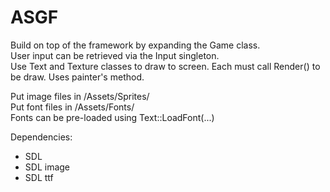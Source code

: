 # ASGF
Build on top of the framework by expanding the Game class.  
User input can be retrieved via the Input singleton.  
Use Text and Texture classes to draw to screen. Each must call Render() to be draw. Uses painter's method.

Put image files in /Assets/Sprites/  
Put font files in /Assets/Fonts/  
Fonts can be pre-loaded using Text::LoadFont(...)

Dependencies:
- SDL
- SDL image
- SDL ttf
